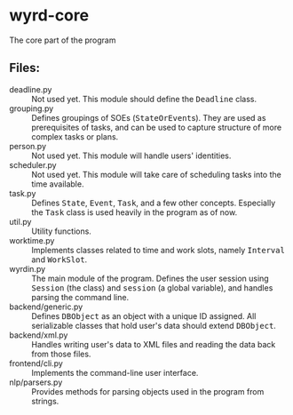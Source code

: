 wyrd-core
=========

The core part of the program


## Files:

<dl>
<dt>deadline.py</dt>
    <dd>
		Not used yet. This module should define the <tt>Deadline</tt> class.
    </dd>
<dt>grouping.py</dt>
    <dd>
		Defines groupings of SOEs (<tt>StateOrEvent</tt>s). They are used as
		prerequisites of tasks, and can be used to capture structure of more
		complex tasks or plans.
    </dd>
<dt>person.py</dt>
    <dd>
		Not used yet. This module will handle users' identities.
    </dd>
<dt>scheduler.py</dt>
    <dd>
		Not used yet. This module will take care of scheduling tasks into the
		time available.
    </dd>
<dt>task.py</dt>
    <dd>
		Defines <tt>State</tt>, <tt>Event</tt>, <tt>Task</tt>, and a few other
		concepts. Especially the <tt>Task</tt> class is used heavily in the
		program as of now.
		</dd>
<dt>util.py</dt>
    <dd>
		Utility functions.
    </dd>
<dt>worktime.py</dt>
    <dd>
		Implements classes related to time and work slots, namely
		<tt>Interval</tt> and <tt>WorkSlot</tt>.
    </dd>
<dt>wyrdin.py</dt>
    <dd>
		The main module of the program. Defines the user session using
		<tt>Session</tt> (the class) and <tt>session</tt> (a global variable),
		and handles parsing the command line.
    </dd>
<dt>backend/generic.py</dt>
    <dd>
		Defines <tt>DBObject</tt> as an object with a unique ID assigned. All
		serializable classes that hold user's data should extend
		<tt>DBObject</tt>.
    </dd>
<dt>backend/xml.py</dt>
    <dd>
		Handles writing user's data to XML files and reading the data back from
		those files.
    </dd>
<dt>frontend/cli.py</dt>
    <dd>
		Implements the command-line user interface.
    </dd>
<dt>nlp/parsers.py</dt>
    <dd>
		Provides methods for parsing objects used in the program from strings.
    </dd>
</dl>
